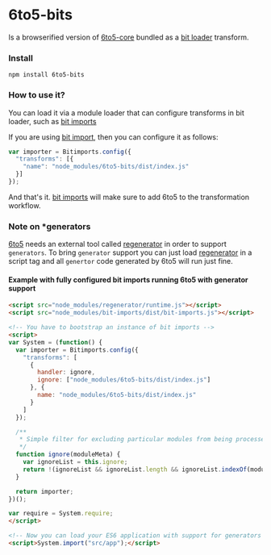 # 6to5-bits
Is a browserified version of [6to5-core](https://www.npmjs.com/package/6to5-core) bundled as a [bit loader](https://github.com/MiguelCastillo/bit-loader) transform.

### Install
```
npm install 6to5-bits
```

### How to use it?
You can load it via a module loader that can configure transforms in bit loader, such as [bit imports](https://github.com/MiguelCastillo/bit-imports)

If you are using [bit import](https://github.com/MiguelCastillo/bit-imports), then you can configure it as follows:

```javascript
var importer = Bitimports.config({
  "transforms": [{
    "name": "node_modules/6to5-bits/dist/index.js"
  }]
});

```

And that's it. [bit imports](https://github.com/MiguelCastillo/bit-imports) will make sure to add 6to5 to the transformation workflow.

### Note on *generators
[6to5](https://6to5.org/) needs an external tool called [regenerator](https://github.com/facebook/regenerator) in order to support `generators`.  To bring `generator` support you can just load [regenerator](https://github.com/facebook/regenerator) in a script tag and all `genertor` code generated by 6to5 will run just fine.


#### Example with fully configured bit imports running 6to5 with generator support
```html
<script src="node_modules/regenerator/runtime.js"></script>
<script src="node_modules/bit-imports/dist/bit-imports.js"></script>

<!-- You have to bootstrap an instance of bit imports -->
<script>
var System = (function() {
  var importer = Bitimports.config({
    "transforms": [
      {
        handler: ignore,
        ignore: ["node_modules/6to5-bits/dist/index.js"]
      }, {
        name: "node_modules/6to5-bits/dist/index.js"
      }
    ]
  });

  /**
   * Simple filter for excluding particular modules from being processed by the transformation pipeline.
   */
  function ignore(moduleMeta) {
    var ignoreList = this.ignore;
    return !(ignoreList && ignoreList.length && ignoreList.indexOf(moduleMeta.name) !== -1);
  }

  return importer;
})();

var require = System.require;
</script>

<!-- Now you can load your ES6 application with support for generators -->
<script>System.import("src/app");</script>
```
